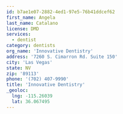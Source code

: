 ```yaml
---
id: b7ae1e07-2882-4ed1-97e5-76b41ddcef62
first_name: Angela
last_name: Catalano
license: DMD
services:
  - dentist
category: dentists
org_name: 'Innovative Dentistry'
address: '7260 S. Cimarron Rd. Suite 150'
city: 'Las Vegas'
state: NV
zip: '89113'
phone: '(702) 407-9990'
title: 'Innovative Dentistry'
_geoloc:
  lng: -115.26039
  lat: 36.067495
---
```

